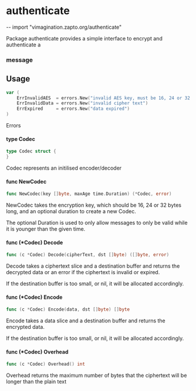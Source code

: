 # authenticate
--
    import "vimagination.zapto.org/authenticate"

Package authenticate provides a simple interface to encrypt and authenticate a
### message

## Usage

```go
var (
	ErrInvalidAES  = errors.New("invalid AES key, must be 16, 24 or 32 bytes")
	ErrInvalidData = errors.New("invalid cipher text")
	ErrExpired     = errors.New("data expired")
)
```
Errors

#### type Codec

```go
type Codec struct {
}
```

Codec represents an initilised encoder/decoder

#### func  NewCodec

```go
func NewCodec(key []byte, maxAge time.Duration) (*Codec, error)
```
NewCodec takes the encryption key, which should be 16, 24 or 32 bytes long, and
an optional duration to create a new Codec.

The optional Duration is used to only allow messages to only be valid while it
is younger than the given time.

#### func (*Codec) Decode

```go
func (c *Codec) Decode(cipherText, dst []byte) ([]byte, error)
```
Decode takes a ciphertext slice and a destination buffer and returns the
decrypted data or an error if the ciphertext is invalid or expired.

If the destination buffer is too small, or nil, it will be allocated
accordingly.

#### func (*Codec) Encode

```go
func (c *Codec) Encode(data, dst []byte) []byte
```
Encode takes a data slice and a destination buffer and returns the encrypted
data.

If the destination buffer is too small, or nil, it will be allocated
accordingly.

#### func (*Codec) Overhead

```go
func (c *Codec) Overhead() int
```
Overhead returns the maximum number of bytes that the ciphertext will be longer
than the plain text
